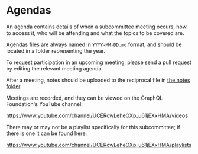 # Agendas

An agenda contains details of when a subcommittee meeting occurs, how to access
it, who will be attending and what the topics to be covered are.

Agendas files are always named in `YYYY-MM-DD.md` format, and should be located
in a folder representing the year.

To request participation in an upcoming meeting, please send a pull request by
editing the relevant meeting agenda.

After a meeting, notes should be uploaded to the reciprocal file in
[the notes folder](../notes).

Meetings are recorded, and they can be viewed on the GraphQL Foundation's
YouTube channel:

https://www.youtube.com/channel/UCERcwLeheOXp_u61jEXxHMA/videos

There may or may not be a playlist specifically for this subcommittee; if there
is one it can be found here:

https://www.youtube.com/channel/UCERcwLeheOXp_u61jEXxHMA/playlists
